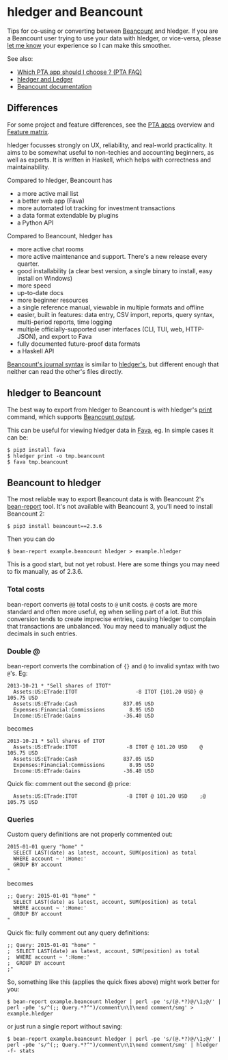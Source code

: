 # hledger and Beancount

<div class=pagetoc>

<!-- toc -->
</div>

Tips for co-using or converting between [Beancount](https://beancount.github.io) and hledger.
If you are a Beancount user trying to use your data with hledger, or vice-versa,
please [let me know](support.md) your experience so I can make this smoother.

See also:

- [Which PTA app should I choose ? (PTA FAQ)](https://plaintextaccounting.org/Getting-started-FAQ#which-pta-app-should-i-choose)
- [hledger and Ledger](ledger.md)
- [Beancount documentation](https://beancount.github.io/docs)

## Differences

For some project and feature differences,
see the [PTA apps](https://plaintextaccounting.org/#pta-apps) overview
and [Feature matrix](https://plaintextaccounting.org/#feature-matrix).

hledger focusses strongly on UX, reliability, and real-world practicality.
It aims to be somewhat useful to non-techies and accounting beginners, as well as experts.
It is written in Haskell, which helps with correctness and maintainability.

Compared to hledger, Beancount has

- a more active mail list
- a better web app (Fava)
- more automated lot tracking for investment transactions
- a data format extendable by plugins
- a Python API

Compared to Beancount, hledger has

- more active chat rooms
- more active maintenance and support. There's a new release every quarter.
- good installability (a clear best version, a single binary to install, easy install on Windows)
- more speed
- up-to-date docs
- more beginner resources
- a single reference manual, viewable in multiple formats and offline
- easier, built in features: data entry, CSV import, reports, query syntax, multi-period reports, time logging
- multiple officially-supported user interfaces (CLI, TUI, web, HTTP-JSON), and export to Fava
- fully documented future-proof data formats
- a Haskell API

[Beancount's journal syntax](https://beancount.github.io/docs/beancount_language_syntax.html) is similar to 
[hledger's](hledger.md#journal),
but different enough that neither can read the other's files directly.


## hledger to Beancount

The best way to export from hledger to Beancount is with hledger's [print](hledger.md#print) command, which supports [Beancount output](hledger.md#beancount-output).

This can be useful for viewing hledger data in [Fava](https://beancount.github.io/fava/), eg.
In simple cases it can be:
```
$ pip3 install fava
$ hledger print -o tmp.beancount
$ fava tmp.beancount
```

## Beancount to hledger

The most reliable way to export Beancount data is with 
Beancount 2's [bean-report](https://beancount.github.io/docs/running_beancount_and_generating_reports.html#bean-report) tool.
It's not available with Beancount 3, you'll need to install Beancount 2:
```
$ pip3 install beancount==2.3.6
```

Then you can do
```
$ bean-report example.beancount hledger > example.hledger
```

This is a good start, but not yet robust. 
Here are some things you may need to fix manually, as of 2.3.6.

### Total costs

bean-report converts `@@` total costs to `@` unit costs.
`@` costs are more standard and often more useful, eg when selling part of a lot.
But this conversion tends to create imprecise entries, causing hledger to complain that transactions are unbalanced.
You may need to manually adjust the decimals in such entries.

### Double @

bean-report converts the combination of `{}` and `@` to invalid syntax with two `@`'s.
Eg:

```beancount
2013-10-21 * "Sell shares of ITOT"
  Assets:US:ETrade:ITOT                   -8 ITOT {101.20 USD} @ 105.75 USD
  Assets:US:ETrade:Cash               837.05 USD
  Expenses:Financial:Commissions        8.95 USD
  Income:US:ETrade:Gains              -36.40 USD
```

becomes

```journal
2013-10-21 * Sell shares of ITOT
  Assets:US:ETrade:ITOT                -8 ITOT @ 101.20 USD    @ 105.75 USD
  Assets:US:ETrade:Cash               837.05 USD
  Expenses:Financial:Commissions        8.95 USD
  Income:US:ETrade:Gains              -36.40 USD
```

Quick fix: comment out the second @ price:
```journal
  Assets:US:ETrade:ITOT                -8 ITOT @ 101.20 USD    ;@ 105.75 USD
```


### Queries

Custom query definitions are not properly commented out:

```beancount
2015-01-01 query "home" "
  SELECT LAST(date) as latest, account, SUM(position) as total
  WHERE account ~ ':Home:'
  GROUP BY account
"
```

becomes

```journal
;; Query: 2015-01-01 "home" "
  SELECT LAST(date) as latest, account, SUM(position) as total
  WHERE account ~ ':Home:'
  GROUP BY account
"
```

Quick fix: fully comment out any query definitions:
```journal
;; Query: 2015-01-01 "home" "
;  SELECT LAST(date) as latest, account, SUM(position) as total
;  WHERE account ~ ':Home:'
;  GROUP BY account
;"
```

So, something like this (applies the quick fixes above) might work better for you:
```
$ bean-report example.beancount hledger | perl -pe 's/(@.*?)@/\1;@/' | perl -p0e 's/^(;; Query.*?^")/comment\n\1\nend comment/smg' > example.hledger
```
or just run a single report without saving:
```
$ bean-report example.beancount hledger | perl -pe 's/(@.*?)@/\1;@/' | perl -p0e 's/^(;; Query.*?^")/comment\n\1\nend comment/smg' | hledger -f- stats
```

